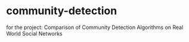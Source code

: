 # community-detection
for the project: Comparison of Community Detection Algorithms on Real World Social Networks
